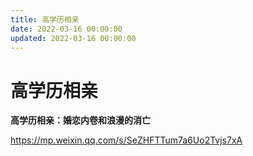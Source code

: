 ```yaml
---
title: 高学历相亲
date: 2022-03-16 00:00:00
updated: 2022-03-16 00:00:00
---
```


# 高学历相亲

**高学历相亲：婚恋内卷和浪漫的消亡**

https://mp.weixin.qq.com/s/SeZHFTTum7a6Uo2Tvjs7xA
